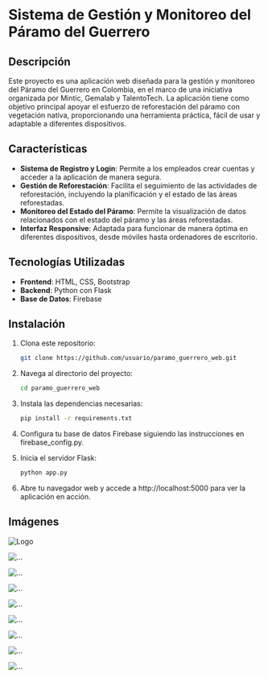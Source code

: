 # Sistema de Gestión y Monitoreo del Páramo del Guerrero

## Descripción
Este proyecto es una aplicación web diseñada para la gestión y monitoreo del Páramo del Guerrero en Colombia, en el marco de una iniciativa organizada por Mintic, Gemalab y TalentoTech. La aplicación tiene como objetivo principal apoyar el esfuerzo de reforestación del páramo con vegetación nativa, proporcionando una herramienta práctica, fácil de usar y adaptable a diferentes dispositivos.

## Características
- **Sistema de Registro y Login**: Permite a los empleados crear cuentas y acceder a la aplicación de manera segura.
- **Gestión de Reforestación**: Facilita el seguimiento de las actividades de reforestación, incluyendo la planificación y el estado de las áreas reforestadas.
- **Monitoreo del Estado del Páramo**: Permite la visualización de datos relacionados con el estado del páramo y las áreas reforestadas.
- **Interfaz Responsive**: Adaptada para funcionar de manera óptima en diferentes dispositivos, desde móviles hasta ordenadores de escritorio.

## Tecnologías Utilizadas
- **Frontend**: HTML, CSS, Bootstrap  
- **Backend**: Python con Flask  
- **Base de Datos**: Firebase

## Instalación
1. Clona este repositorio:
   ```bash
   git clone https://github.com/usuario/paramo_guerrero_web.git

2. Navega al directorio del proyecto:
   ```bash
   cd paramo_guerrero_web

3. Instala las dependencias necesarias:
   ```bash
   pip install -r requirements.txt

4. Configura tu base de datos Firebase siguiendo las instrucciones en firebase_config.py.

5. Inicia el servidor Flask:
    ```bash
    python app.py

6. Abre tu navegador web y accede a http://localhost:5000 para ver la aplicación en acción.


## Imágenes

![Logo](static\imagenes\logo_blanco.png)


![...](imagenes_presentacion\banner.jpeg)

![...](imagenes_presentacion\login.PNG)

![...](imagenes_presentacion\interfaz.PNG)

![...](imagenes_presentacion\formularios.PNG)

![...](imagenes_presentacion\funcionalidad.PNG)

![...](imagenes_presentacion\visualizacon.PNG)

![...](imagenes_presentacion\responsive.PNG)

![...](imagenes_presentacion\responsive2.PNG)